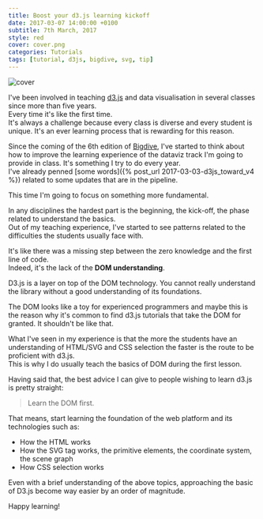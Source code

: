 ```yaml
---
title: Boost your d3.js learning kickoff
date: 2017-03-07 14:00:00 +0100
subtitle: 7th March, 2017
style: red
cover: cover.png
categories: Tutorials
tags: [tutorial, d3js, bigdive, svg, tip]
---
```


![cover](../assets/posts/boost-d3js-learning-kickoff/cover.png)

I've been involved in teaching [d3.js](https://d3js.org/) and data visualisation in several classes since more than five years.  
Every time it's like the first time.  
It's always a challenge because every class is diverse and every student is unique. It's an ever learning process that is rewarding for this reason.

Since the coming of the 6th edition of [Bigdive](https://www.bigdive.eu/), I've started to think about how to improve the learning experience of the dataviz track I'm going to provide in class. It's something I try to do every year.  
I've already penned [some words]({% post_url 2017-03-03-d3js_toward_v4 %}) related to some updates that are in the pipeline.

This time I'm going to focus on something more fundamental.

In any disciplines the hardest part is the beginning, the kick-off, the phase related to understand the basics.  
Out of my teaching experience, I've started to see patterns related to the difficulties the students usually face with.

It's like there was a missing step between the zero knowledge and the first line of code.  
Indeed, it's the lack of the **DOM understanding**.

D3.js is a layer on top of the DOM technology. You cannot really understand the library without a good understanding of its foundations.

The DOM looks like a toy for experienced programmers and maybe this is the reason why it's common to find d3.js tutorials that take the DOM for granted. It shouldn't be like that. 

What I've seen in my experience is that the more the students have an understanding of HTML/SVG and CSS selection the faster is the route to be proficient with d3.js.  
This is why I do usually teach the basics of DOM during the first lesson.

Having said that, the best advice I can give to people wishing to learn d3.js is pretty straight:

> Learn the DOM first.

That means, start learning the foundation of the web platform and its technologies such as:

- How the HTML works
- How the SVG tag works, the primitive elements, the coordinate system, the scene graph
- How CSS selection works

Even with a brief understanding of the above topics, approaching the basic of D3.js become way easier by an order of magnitude.

Happy learning!